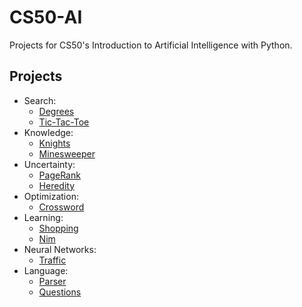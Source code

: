 # CS50-AI

Projects for CS50's Introduction to Artificial Intelligence with Python.

## Projects

- Search:
  - [Degrees](https://cs50.harvard.edu/ai/projects/0/degrees/)
  - [Tic-Tac-Toe](https://cs50.harvard.edu/ai/projects/0/tictactoe/)
- Knowledge:
  - [Knights](https://cs50.harvard.edu/ai/projects/1/knights/)
  - [Minesweeper](https://cs50.harvard.edu/ai/projects/1/minesweeper/)
- Uncertainty:
  - [PageRank](https://cs50.harvard.edu/ai/projects/2/pagerank/)
  - [Heredity](https://cs50.harvard.edu/ai/projects/2/heredity/)
- Optimization:
  - [Crossword](https://cs50.harvard.edu/ai/projects/3/crossword/)
- Learning:
  - [Shopping](https://cs50.harvard.edu/ai/projects/4/shopping/)
  - [Nim](https://cs50.harvard.edu/ai/projects/4/nim/)
- Neural Networks:
  - [Traffic](https://cs50.harvard.edu/ai/projects/5/traffic/)
- Language:
  - [Parser](https://cs50.harvard.edu/ai/projects/6/parser/)
  - [Questions](https://cs50.harvard.edu/ai/projects/6/questions/)
